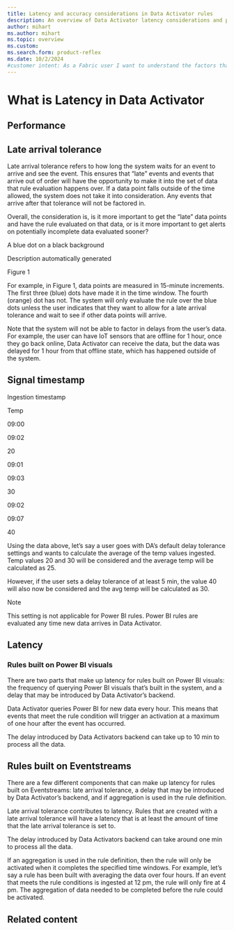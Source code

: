 ```yaml
---
title: Latency and accuracy considerations in Data Activator rules
description: An overview of Data Activator latency considerations and performance when building Data Activator rules.
author: mihart
ms.author: mihart
ms.topic: overview
ms.custom:  
ms.search.form: product-reflex
ms.date: 10/2/2024
#customer intent: As a Fabric user I want to understand the factors that contribute to arrival of actions.
---
```


# What is Latency in Data Activator

<add content here>

## Performance 

## Late arrival tolerance 

Late arrival tolerance refers to how long the system waits for an event to arrive and see the event. This ensures that “late” events and events that arrive out of order will have the opportunity to make it into the set of data that rule evaluation happens over. If a data point falls outside of the time allowed, the system does not take it into consideration. Any events that arrive after that tolerance will not be factored in. 

Overall, the consideration is, is it more important to get the “late” data points and have the rule evaluated on that data, or is it more important to get alerts on potentially incomplete data evaluated sooner?  

A blue dot on a black background

Description automatically generated  

Figure 1 

For example, in Figure 1, data points are measured in 15-minute increments. The first three (blue) dots have made it in the time window. The fourth (orange) dot has not. The system will only evaluate the rule over the blue dots unless the user indicates that they want to allow for a late arrival tolerance and wait to see if other data points will arrive.  

Note that the system will not be able to factor in delays from the user’s data. For example, the user can have IoT sensors that are offline for 1 hour, once they go back online, Data Activator can receive the data, but the data was delayed for 1 hour from that offline state, which has happened outside of the system. 

## Signal timestamp  

Ingestion timestamp  

Temp  

09:00  

09:02  

20  

09:01  

09:03  

30  

09:02  

09:07  

40  

Using the data above, let’s say a user goes with DA’s default delay tolerance settings and wants to calculate the average of the temp values ingested. Temp values 20 and 30 will be considered and the average temp will be calculated as 25.  

However, if the user sets a delay tolerance of at least 5 min, the value 40 will also now be considered and the avg temp will be calculated as 30.  

> [!NOTE]
> This setting is not applicable for Power BI rules. Power BI rules are evaluated any time new data arrives in Data Activator. 

## Latency 

### Rules built on Power BI visuals 

There are two parts that make up latency for rules built on Power BI visuals: the frequency of querying Power BI visuals that’s built in the system, and a delay that may be introduced by Data Activator’s backend. 

Data Activator queries Power BI for new data every hour. This means that events that meet the rule condition will trigger an activation at a maximum of one hour after the event has occurred. 

The delay introduced by Data Activators backend can take up to 10 min to process all the data. 

## Rules built on Eventstreams 

There are a few different components that can make up latency for rules built on Eventstreams: late arrival tolerance, a delay that may be introduced by Data Activator’s backend, and if aggregation is used in the rule definition. 

Late arrival tolerance contributes to latency. Rules that are created with a late arrival tolerance will have a latency that is at least the amount of time that the late arrival tolerance is set to. 

The delay introduced by Data Activators backend can take around one min to process all the data. 

If an aggregation is used in the rule definition, then the rule will only be activated when it completes the specified time windows. For example, let’s say a rule has been built with averaging the data over four hours. If an event that meets the rule conditions is ingested at 12 pm, the rule will only fire at 4 pm. The aggregation of data needed to be completed before the rule could be activated. 

## Related content